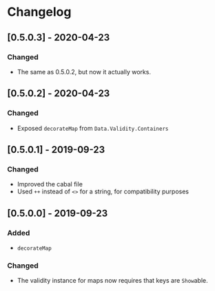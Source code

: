 # Changelog

## [0.5.0.3] - 2020-04-23

### Changed

* The same as 0.5.0.2, but now it actually works.

## [0.5.0.2] - 2020-04-23

### Changed

* Exposed `decorateMap` from `Data.Validity.Containers`

## [0.5.0.1] - 2019-09-23

### Changed

* Improved the cabal file
* Used `++` instead of `<>` for a string, for compatibility purposes

## [0.5.0.0] - 2019-09-23

### Added

* `decorateMap`

### Changed

* The validity instance for maps now requires that keys are `Show`able.

